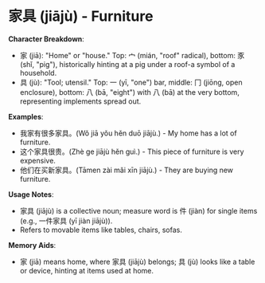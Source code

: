 # **家具 (jiājù) - Furniture**

**Character Breakdown**:  
- 家 (jiā): "Home" or "house." Top: 宀 (mián, "roof" radical), bottom: 豕 (shǐ, "pig"), historically hinting at a pig under a roof-a symbol of a household.  
- 具 (jù): "Tool; utensil." Top: 一 (yī, "one") bar, middle: 冂 (jiōng, open enclosure), bottom: 八 (bā, "eight") with 八 (bā) at the very bottom, representing implements spread out.

**Examples**:  
- 我家有很多家具。(Wǒ jiā yǒu hěn duō jiājù.) - My home has a lot of furniture.  
- 这个家具很贵。(Zhè ge jiājù hěn guì.) - This piece of furniture is very expensive.  
- 他们在买新家具。(Tāmen zài mǎi xīn jiājù.) - They are buying new furniture.

**Usage Notes**:  
- 家具 (jiājù) is a collective noun; measure word is 件 (jiàn) for single items (e.g., 一件家具 (yī jiàn jiājù)).  
- Refers to movable items like tables, chairs, sofas.

**Memory Aids**:  
- 家 (jiā) means home, where 家具 (jiājù) belongs; 具 (jù) looks like a table or device, hinting at items used at home.